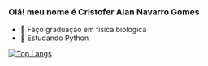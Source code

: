 ### Olá! meu nome é Cristofer Alan Navarro Gomes

- 🔭 Faço graduação em física biológica
- 🌱 Estudando Python

[![Top Langs](https://github-readme-stats.vercel.app/api/top-langs/?username=cristofergomes&layout=compact&show_icons=true&theme=react)](https://github.com/anuraghazra/github-readme-stats)

